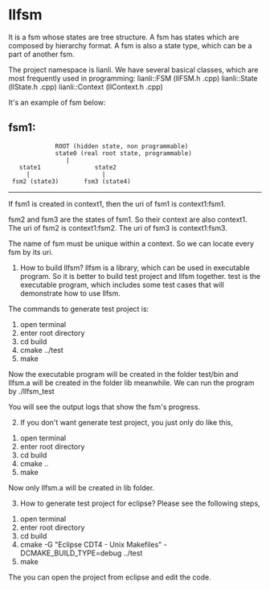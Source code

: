 # llfsm
It is a fsm whose states are tree structure.
A fsm has states which are composed by hierarchy format.
A fsm is also a state type, which can be a part of another fsm.

The project namespace is lianli. We have several basical classes, which are most frequently used in programming:
lianli::FSM  (llFSM.h .cpp)
lianli::State (llState.h .cpp)
lianli::Context (llContext.h .cpp)



It's an example of fsm below:

fsm1:
-------------------------------------------------------
                 ROOT (hidden state, non programmable) 
                 state0 (real root state, programmable)
                    |
       state1               state2   
         |                    |
     fsm2 (state3)       fsm3 (state4)
-------------------------------------------------------

If fsm1 is created in context1, then
the uri of fsm1 is context1:fsm1.

fsm2 and fsm3 are the states of fsm1. So their context are also context1.
The uri of fsm2 is context1:fsm2.
The uri of fsm3 is context1:fsm3.

The name of fsm must be unique within a context. So we can locate every fsm by its uri.



1. How to build llfsm?
llfsm is a library, which can be used in executable program. So it is better to build test project and llfsm together. test is the executable program, which includes some test cases that will demonstrate how to use llfsm.

The commands to generate test project is:
 1) open terminal
 2) enter root directory
 3) cd build
 4) cmake ../test
 5) make
 
Now the executable program will be created in the folder test/bin and llfsm.a will be created in the folder lib meanwhile. We can run the program by
 ./llfsm_test
 
 You will see the output logs that show the fsm's progress.
 
 2. If you don't want generate test project, you just only do like this,
  1) open terminal
  2) enter root directory
  3) cd build
  4) cmake ..
  5) make
 
 Now only llfsm.a will be created in lib folder.
 
 3. How to generate test project for eclipse? Please see the following steps,
  1) open terminal
  2) enter root directory
  3) cd build
  4) cmake -G "Eclipse CDT4 - Unix Makefiles" -DCMAKE_BUILD_TYPE=debug ../test
  5) make

 The you can open the project from eclipse and edit the code.


